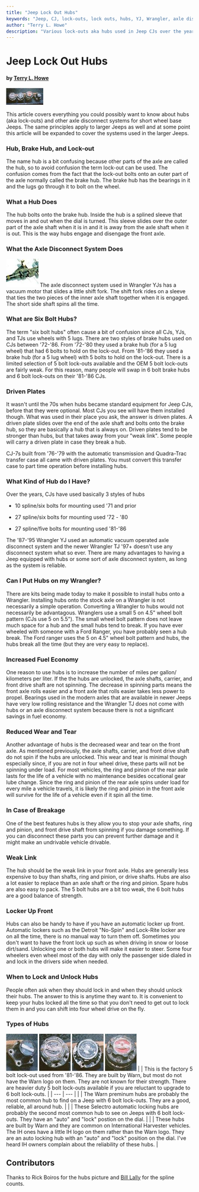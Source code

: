 ```yaml
---
title: "Jeep Lock Out Hubs"
keywords: "Jeep, CJ, lock-outs, lock outs, hubs, YJ, Wrangler, axle disconnect"
author: "Terry L. Howe"
description: "Various lock-outs aka hubs used in Jeep CJs over the years.  This article covers basic hub FAQs and Spline and bolt counts.  It also covers axle disconnect system used in Wranglers."
---
```


# Jeep Lock Out Hubs

#### by [Terry L. Howe](mailto:txh3202@worldnet.att.net)

[
![](/axle/hubs_.jpg)](/axle/hubs.jpg)

This article covers everything you could possibly want to know about
hubs (aka lock-outs) and other axle disconnect systems for short
wheel base Jeeps.  The same principles apply to larger Jeeps as well
and at some point this article will be expanded to cover the systems
used in the larger Jeeps.

### Hub, Brake Hub, and Lock-out

The name hub is a bit confusing because other parts of the axle
are called the hub, so to avoid confusion the term lock-out can
be used.  The confusion comes from the fact that the lock-out
bolts onto an outer part of the axle normally called the brake hub.
The brake hub has the bearings in it and the lugs go through it to
bolt on the wheel.

### What a Hub Does

The hub bolts onto the brake hub.  Inside the hub is a splined
sleeve that moves in and out when the dial is turned.  This sleeve
slides over the outer part of the axle shaft when it is in and it
is away from the axle shaft when it is out.  This is the way hubs
engage and disengage the front axle.

### What the Axle Disconnect System Does

[
![](/axle/d30vac_.jpg)](/axle/d30vac.jpg)
The axle disconnect system used in Wrangler YJs has a vacuum motor
that slides a little shift fork.  The shift fork rides on a
sleeve that ties the two pieces of the inner axle shaft together when
it is engaged.  The short side shaft spins all the time.

### What are Six Bolt Hubs?

The term "six bolt hubs" often cause a bit of confusion since all CJs,
YJs, and TJs use wheels with 5 lugs.  There are two styles of brake
hubs used on CJs between '72-'86.  From '72-'80 they used a brake
hub (for a 5 lug wheel) that had 6 bolts to hold on the lock-out.
From '81-'86 they used a brake hub (for a 5 lug wheel) with 5 bolts
to hold on the lock-out.  There is a limited selection of 5 bolt
lock-outs available and the OEM 5 bolt lock-outs are fairly weak.
For this reason, many people will swap in 6 bolt brake hubs and 6
bolt lock-outs on their '81-'86 CJs.

### Driven Plates

It wasn't until the 70s when hubs became standard equipment for
Jeep CJs, before that they were optional.  Most CJs you see will
have them installed though.  What was used in their place you ask,
the answer is driven plates.  A driven plate slides over the end
of the axle shaft and bolts onto the brake hub, so they are basically
a hub that is always on.  Driven plates tend to be stronger than
hubs, but that takes away from your "weak link".  Some people will
carry a driven plate in case they break a hub.

CJ-7s built from '76-'79 with the automatic transmission and
Quadra-Trac transfer case all came with driven plates.  You must
convert this transfer case to part time operation before installing
hubs.

### What Kind of Hub do I Have?

Over the years, CJs have used basically 3 styles of hubs

- 10 spline/six bolts for mounting used '71 and prior

- 27 spline/six bolts for mounting used '72 - '80
- 27 spline/five bolts for mounting used '81-'86

The '87-'95 Wrangler YJ used an automatic vacuum operated axle
disconnect system and the newer Wrangler TJ '97+ doesn't use
any disconnect system what so ever.  There are many advantages
to having a Jeep equipped with hubs or some sort of axle disconnect
system, as long as the system is reliable.

### Can I Put Hubs on my Wrangler?

There are kits being made today to make it possible to install
hubs onto a Wrangler.  Installing hubs onto the stock axle on
a Wrangler is not necessarily a simple operation.  Converting
a Wrangler to hubs would not necessarily be advantagous.  Wranglers
use a small 5 on 4.5" wheel bolt pattern (CJs use 5 on 5.5").
The small wheel bolt pattern does not leave much space for a
hub and the small hubs tend to break.  If you have ever wheeled
with someone with a Ford Ranger, you have probably seen a hub
break.  The Ford ranger uses the 5 on 4.5" wheel bolt pattern
and hubs, the hubs break all the time (but they are very easy
to replace).

### Increased Fuel Economy

One reason to use hubs is to increase the number of miles per gallon/
kilometers per liter.  If the the hubs are unlocked, the axle shafts,
carrier, and front drive shaft are not spinning.  The decrease in
spinning parts means the front axle rolls easier and a front axle
that rolls easier takes less power to propel.  Bearings used in
the modern axles that are available in newer Jeeps have very low
rolling resistance and the Wrangler TJ does not come with hubs or
an axle disconnect system because there is not a significant savings
in fuel economy.

### Reduced Wear and Tear

Another advantage of hubs is the decreased wear and tear on the
front axle.  As mentioned previously, the axle shafts, carrier,
and front drive shaft do not spin if the hubs are unlocked.  This
wear and tear is minimal though especially since, if you are not
in four wheel drive, these parts will not be spinning under load.
For most vehicles, the ring and pinion of the rear axle lasts for
the life of a vehicle with no maintenance besides occational
gear lube change.  Since the ring and pinion of the rear axle spins
under load for every mile a vehicle travels, it is likely the
ring and pinion in the front axle will survive for the life of
a vehicle even if it spin all the time.

### In Case of Breakage

One of the best features hubs is they allow you to stop your axle
shafts, ring and pinion, and front drive shaft from spinning if
you damage something.  If you can disconnect these parts you
can prevent further damage and it might make an undrivable vehicle
drivable.

### Weak Link

The hub should be the weak link in your front axle.  Hubs are
generally less expensive to buy than shafts, ring and pinion,
or drive shafts.  Hubs are also a lot easier to replace than
an axle shaft or the ring and pinion.  Spare hubs are also
easy to pack.  The 5 bolt hubs are a bit too weak, the 6
bolt hubs are a good balance of strength.

### Locker Up Front

Hubs can also be handy to have if you have an automatic locker
up front.  Automatic lockers such as the Detroit "No-Spin" and
Lock-Rite locker are on all the time, there is no manual way
to turn them off.  Sometimes you don't want to have the front
lock up such as when driving in snow or loose dirt/sand.  Unlocking
one or both hubs will make it easier to steer.  Some four wheelers
even wheel most of the day with only the passenger side dialed
in and lock in the drivers side when needed.

### When to Lock and Unlock Hubs

People often ask when they should lock in and when they should
unlock their hubs.  The answer to this is anytime they want to.
It is convenient to keep your hubs locked all the time so that
you don't need to get out to lock them in and you can shift into
four wheel drive on the fly.

### Types of Hubs

![](/axle/hubs_5bolt.jpg)
![](/axle/hubs_warnp.jpg)
![](/axle/hubs_selectro.jpg)
![](/axle/hubs_ihauto.jpg)
|  | This is the factory 5 bolt lock-out used from '81-'86.  They are
built by Warn, but most do not have the Warn logo on them.  They
are not known for their strength.  There are heavier duty 5 bolt
lock-outs available if you are reluctant to upgrade to 6 bolt
lock-outs. |
| --- | --- |
|  | The Warn preminum hubs are probably the most common hub to find on
a Jeep with 6 bolt lock-outs.  They are a good, reliable, all
around hub. |
|  | These Selectro automatic locking hubs are probably the second most
common hub to see on Jeeps with 6 bolt lock-outs.  They have an "auto"
and "lock" postion on the dial. |
|  | These hubs are built by Warn and they are common on International
Harvester vehicles.  The IH ones have a little IH logo on them
rather than the Warn logo.  They are an auto locking hub with an "auto"
and "lock" position on the dial.  I've heard IH owners complain
about the reliability of these hubs. |

## Contributors

Thanks to Rick Boiros for the hubs picture and
[Bill Lally](mailto:BBillCJs@aol.com) for the
spline counts.